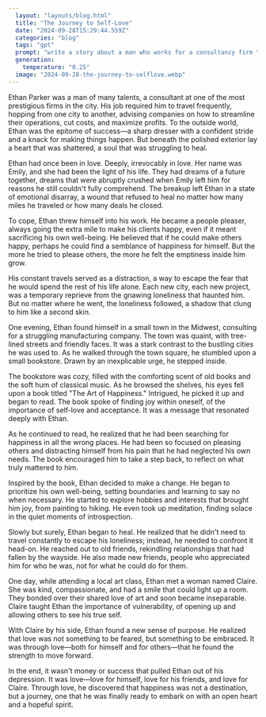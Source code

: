 ```yaml
---
  layout: "layouts/blog.html"
  title: "The Journey to Self-Love"
  date: "2024-09-28T15:29:44.559Z"
  categories: "blog"
  tags: "gpt"
  prompt: "write a story about a man who works for a consultancy firm \r\n\r\nHe has a broken heart, that he is finding hard to heal \r\n\r\nHe constantly travels, distracting himself from the fear that he will have a future alone \r\n\r\nHe is a people pleaser, he constantly works hard to make others happy when he feels unhappy himself \r\n\r\nIn the end of the story, he finds a solution that makes him get out of this depression state\r\n\r\nThe story bot can decide if Love is what helps him or Money"
  generation: 
    temperature: "0.25"
  image: "2024-09-28-the-journey-to-selflove.webp"
---
```

Ethan Parker was a man of many talents, a consultant at one of the most prestigious firms in the city. His job required him to travel frequently, hopping from one city to another, advising companies on how to streamline their operations, cut costs, and maximize profits. To the outside world, Ethan was the epitome of success—a sharp dresser with a confident stride and a knack for making things happen. But beneath the polished exterior lay a heart that was shattered, a soul that was struggling to heal.

Ethan had once been in love. Deeply, irrevocably in love. Her name was Emily, and she had been the light of his life. They had dreams of a future together, dreams that were abruptly crushed when Emily left him for reasons he still couldn't fully comprehend. The breakup left Ethan in a state of emotional disarray, a wound that refused to heal no matter how many miles he traveled or how many deals he closed.

To cope, Ethan threw himself into his work. He became a people pleaser, always going the extra mile to make his clients happy, even if it meant sacrificing his own well-being. He believed that if he could make others happy, perhaps he could find a semblance of happiness for himself. But the more he tried to please others, the more he felt the emptiness inside him grow.

His constant travels served as a distraction, a way to escape the fear that he would spend the rest of his life alone. Each new city, each new project, was a temporary reprieve from the gnawing loneliness that haunted him. But no matter where he went, the loneliness followed, a shadow that clung to him like a second skin.

One evening, Ethan found himself in a small town in the Midwest, consulting for a struggling manufacturing company. The town was quaint, with tree-lined streets and friendly faces. It was a stark contrast to the bustling cities he was used to. As he walked through the town square, he stumbled upon a small bookstore. Drawn by an inexplicable urge, he stepped inside.

The bookstore was cozy, filled with the comforting scent of old books and the soft hum of classical music. As he browsed the shelves, his eyes fell upon a book titled "The Art of Happiness." Intrigued, he picked it up and began to read. The book spoke of finding joy within oneself, of the importance of self-love and acceptance. It was a message that resonated deeply with Ethan.

As he continued to read, he realized that he had been searching for happiness in all the wrong places. He had been so focused on pleasing others and distracting himself from his pain that he had neglected his own needs. The book encouraged him to take a step back, to reflect on what truly mattered to him.

Inspired by the book, Ethan decided to make a change. He began to prioritize his own well-being, setting boundaries and learning to say no when necessary. He started to explore hobbies and interests that brought him joy, from painting to hiking. He even took up meditation, finding solace in the quiet moments of introspection.

Slowly but surely, Ethan began to heal. He realized that he didn't need to travel constantly to escape his loneliness; instead, he needed to confront it head-on. He reached out to old friends, rekindling relationships that had fallen by the wayside. He also made new friends, people who appreciated him for who he was, not for what he could do for them.

One day, while attending a local art class, Ethan met a woman named Claire. She was kind, compassionate, and had a smile that could light up a room. They bonded over their shared love of art and soon became inseparable. Claire taught Ethan the importance of vulnerability, of opening up and allowing others to see his true self.

With Claire by his side, Ethan found a new sense of purpose. He realized that love was not something to be feared, but something to be embraced. It was through love—both for himself and for others—that he found the strength to move forward.

In the end, it wasn't money or success that pulled Ethan out of his depression. It was love—love for himself, love for his friends, and love for Claire. Through love, he discovered that happiness was not a destination, but a journey, one that he was finally ready to embark on with an open heart and a hopeful spirit.
